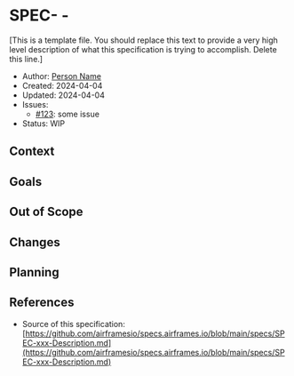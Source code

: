 # SPEC-<xxx> - <Description>

[This is a template file. You should replace this text to provide a very high level description of
what this specification is trying to accomplish. Delete this line.]

- Author: [Person Name](https://github.com/person)
- Created: 2024-04-04
- Updated: 2024-04-04
- Issues:
  * [#123](https://github.com/airframesio/whatever/issues/123): some issue
- Status: WIP

## Context

## Goals

## Out of Scope

## Changes

## Planning

## References

- Source of this specification: [https://github.com/airframesio/specs.airframes.io/blob/main/specs/SPEC-xxx-Description.md](https://github.com/airframesio/specs.airframes.io/blob/main/specs/SPEC-xxx-Description.md)
